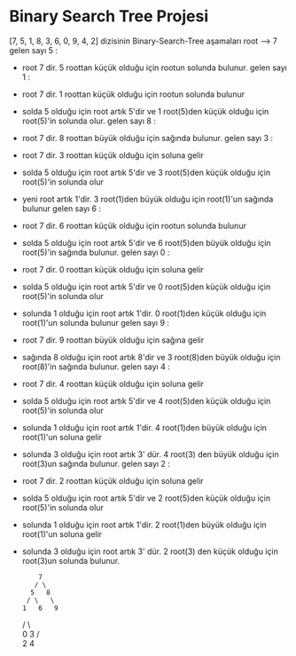 # Binary Search Tree Projesi
[7, 5, 1, 8, 3, 6, 0, 9, 4, 2] dizisinin Binary-Search-Tree aşamaları
root --> 7
gelen sayı 5 : 
- root 7 dir. 5 roottan küçük olduğu için rootun solunda bulunur.
gelen sayı 1 : 
- root 7 dir. 1 roottan küçük olduğu için rootun solunda bulunur 
- solda 5 olduğu için root artık 5'dir ve 1 root(5)den küçük olduğu için root(5)'in solunda olur.
gelen sayı 8 : 
- root 7 dir. 8 roottan büyük olduğu için sağında bulunur.
gelen sayı 3 : 
- root 7 dir. 3 roottan küçük olduğu için soluna gelir 
- solda 5 olduğu için root artık 5'dir ve 3 root(5)den küçük olduğu için root(5)'in solunda olur
- yeni root artık 1'dir. 3 root(1)den büyük olduğu için root(1)'un sağında bulunur
gelen sayı 6 : 
- root 7 dir. 6 roottan küçük olduğu için rootun solunda bulunur 
- solda 5 olduğu için root artık 5'dir ve 6 root(5)den büyük olduğu için root(5)'in sağında bulunur.
gelen sayı 0 : 
- root 7 dir. 0 roottan küçük olduğu için soluna gelir
- solda 5 olduğu için root artık 5'dir ve 0 root(5)den küçük olduğu için root(5)'in solunda olur
- solunda 1 olduğu için root artık 1'dir. 0 root(1)den küçük olduğu için root(1)'un solunda bulunur
gelen sayı 9 : 
- root 7 dir. 9 roottan büyük olduğu için sağına gelir 
- sağında 8 olduğu için root artık 8'dir ve 3 root(8)den büyük olduğu için root(8)'in sağında bulunur.
gelen sayı 4 : 
- root 7 dir. 4 roottan küçük olduğu için soluna gelir
- solda 5 olduğu için root artık 5'dir ve 4 root(5)den küçük olduğu için root(5)'in solunda olur
- solunda 1 olduğu için root artık 1'dir. 4 root(1)den büyük olduğu için root(1)'un soluna gelir 
- solunda 3 olduğu için root artık 3' dür. 4 root(3) den büyük olduğu için root(3)un sağında bulunur.
gelen sayı 2 : 
- root 7 dir. 2 roottan küçük olduğu için soluna gelir
- solda 5 olduğu için root artık 5'dir ve 2 root(5)den küçük olduğu için root(5)'in solunda olur
- solunda 1 olduğu için root artık 1'dir. 2 root(1)den büyük olduğu için root(1)'un soluna gelir 
- solunda 3 olduğu için root artık 3' dür. 2 root(3) den küçük olduğu için root(3)un solunda bulunur.

          7
         / \
        5   8
       / \   \  
      1   6   9
     / \   
    0   3 
       / \
      2   4  
